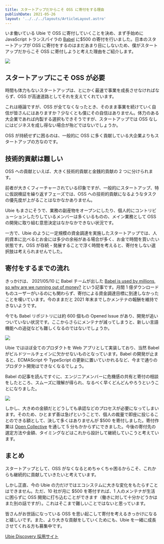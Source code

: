 ```yaml
---
title: スタートアップだからこそ OSS に寄付をする理由
publishDate: 2021-05-26
layout: '../../../layouts/ArticleLayout.astro'
---
```


いま働いている Ubie で OSS に寄付していくことを決め、まず手始めに JavaScript トランスパイラの [Babel](https://babeljs.io/) に$500 の寄付を行いました。日本のスタートアップが OSS に寄付をするのはまだあまり目にしないため、僕がスタートアップだからこそ OSS に寄付しようと考えた理由をご紹介します。

![](https://i.gyazo.com/2b2029e74fd7870cfcf8b0c3288adbba.png)

## スタートアップにこそ OSS が必要

時間も体力もないスタートアップは、とにかく最速で事業を成長させなければならず、OSS が高速道路としてそれを支えてくれています。

これは極論ですが、OSS が全てなくなったとき、そのまま事業を続けていく自信が皆さんにはありますか？少なくとも僕にその自信はありません。体力のある大企業であれば内製する選択もできそうですが、スタートアップでは OSS なしにはビジネスを成し得ない場合が殆どではないでしょうか。

OSS が持続せずに困るのは、一般的に OSS に多く貢献している大企業よりもスタートアップの方なのです。

## 技術的貢献は難しい

OSS への貢献といえば、大きく技術的貢献と金銭的貢献の 2 つに分けられます。

前者が大きくフィーチャーされている印象ですが、一般的にスタートアップ、特に仮説検証を繰り返すフェーズでは、OSS への技術的貢献になるようなタスクの優先度が上がることはなかなかありません。

Ubie もまさにそうで、業務の副産物をオープンにしたり、個人的にコントリビューションしたりしているメンバーは多くいるものの、メイン業務として OSS の開発に取り組む意思決定はなかなかできない状況です。

一方で、Ubie のように一定規模の資金調達を実施したスタートアップでは、人的資本に比べるとお金には多少の余裕がある場合が多く、お金で時間を買いたい状態です。OSS が存続・発展することで浮く時間を考えると、寄付をしない選択肢は考えられませんでした。

## 寄付をするまでの流れ

きっかけは、 2021/05/10 に Babel チームが出した [Babel is used by millions, so why are we running out of money?](https://babeljs.io/blog/2021/05/10/funding-update) という記事です。月間 1 億ダウンロードものユーザーがいるのにも関わらず、寄付による資金調達目標に到達しなかったことを嘆いています。今のままだと 2021 年末までしかメンテナの報酬を維持できないようです。

今でも Babel リポジトリには約 600 個もの Opened Issue があり、開発が追いついていない状況です。ここからさらにメンテナが減ってしまうと、新しい言語機能への追従なども難しくなるのではないでしょうか。

![](https://i.gyazo.com/d0e3fc888451b75cde58197953add49f.png)

Ubie ではほぼ全てのプロダクトを Web アプリとして実装しており、当然 Babel がビルドツールチェインに欠かせないものとなっています。Babel の開発が止まると、ECMAScript や TypeScript の更新に置いていかれるなど、今まで通りのプロダクト開発はできなくなるでしょう。

Babel の記事を読んですぐに、エンジニアメンバーに危機感の共有と寄付の相談をしたところ、スムーズに理解が得られ、なるべく早くどんどんやろうということになりました。

![](https://i.gyazo.com/0fd532becc545ea4f00e98400cb97a89.png)

しかし、大きめの金額だとどうしても承認などのプロセスが必要になってしまいます。そのため、ひとまず善は急げということで、個人の裁量で即座に投じることのできる額として、決して多くはありませんが $500 を寄付しました。寄付作業は [Open Collective](https://opencollective.com/babel) を通して 5 分もかからずにできました。今後の寄付先の選定方法や金額、タイミングなどはこれから設計して継続していこうと考えています。

## まとめ

スタートアップとして、OSS がなくなるとめちゃくちゃ困るからこそ、これからも継続的に貢献していきたいと考えています。

しかし正直、今の Ubie の力だけではエコシステムに大きな変化をもたらすことはできません。ただ、10 社が月に $500 を寄付すれば、1 人のメンテナが生活に困らずに OSS 開発に打ち込むことができます（働きに対して十分かどうかはまた別の話ですが）。これはそこまで難しいことではないと思っています。

皆さんがお世話になっている OSS を思い起こして寄付を考えるきっかけになると嬉しいです。また、より大きな貢献をしていくためにも、Ubie を一緒に成長させてくれる方も募集中です。

[Ubie Discovery 採用サイト](https://recruit.ubie.life/)
